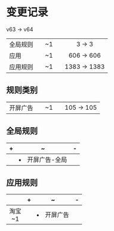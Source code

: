# 变更记录

v63 -> v64

||||||
|-|:-:|:-:|:-:|:-:|
|全局规则||~1||3 -> 3|
|应用||~1||606 -> 606|
|应用规则||~1||1383 -> 1383|

## 规则类别

||||||
|-|:-:|:-:|:-:|:-:|
|开屏广告||~1||105 -> 105|

## 全局规则

|+|~|-|
|-|-|-|
||<li>开屏广告-全局||

## 应用规则

||+|~|-|
|:-:|-|-|-|
|淘宝<br>~1||<li>开屏广告||
